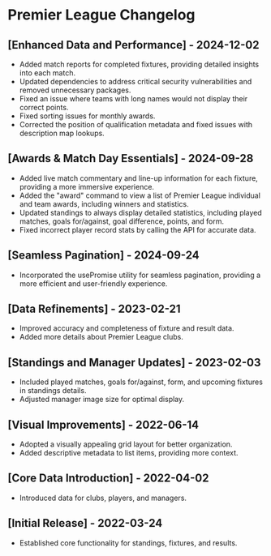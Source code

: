 # Premier League Changelog

## [Enhanced Data and Performance] - 2024-12-02

- Added match reports for completed fixtures, providing detailed insights into each match.
- Updated dependencies to address critical security vulnerabilities and removed unnecessary packages.
- Fixed an issue where teams with long names would not display their correct points.
- Fixed sorting issues for monthly awards.
- Corrected the position of qualification metadata and fixed issues with description map lookups.

## [Awards & Match Day Essentials] - 2024-09-28

- Added live match commentary and line-up information for each fixture, providing a more immersive experience.
- Added the "award" command to view a list of Premier League individual and team awards, including winners and statistics.
- Updated standings to always display detailed statistics, including played matches, goals for/against, goal difference, points, and form.
- Fixed incorrect player record stats by calling the API for accurate data.

## [Seamless Pagination] - 2024-09-24

- Incorporated the usePromise utility for seamless pagination, providing a more efficient and user-friendly experience.

## [Data Refinements] - 2023-02-21

- Improved accuracy and completeness of fixture and result data.
- Added more details about Premier League clubs.

## [Standings and Manager Updates] - 2023-02-03

- Included played matches, goals for/against, form, and upcoming fixtures in standings details.
- Adjusted manager image size for optimal display.

## [Visual Improvements] - 2022-06-14

- Adopted a visually appealing grid layout for better organization.
- Added descriptive metadata to list items, providing more context.

## [Core Data Introduction] - 2022-04-02

- Introduced data for clubs, players, and managers.

## [Initial Release] - 2022-03-24

- Established core functionality for standings, fixtures, and results.
